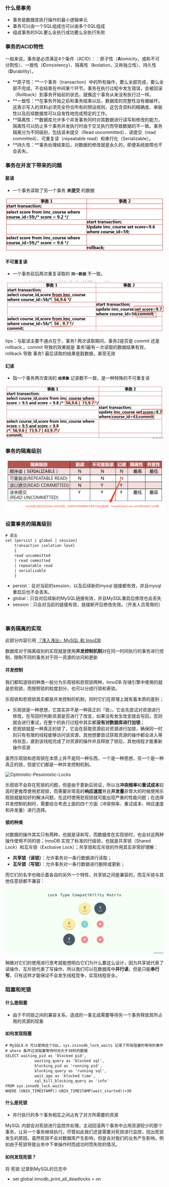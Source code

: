 ### 什么是事务

- 事务是数据库执行操作的最小逻辑单元
- 事务可以由一个SQL组成也可以由多个SQL组成
- 组成事务的SQL要么全执行成功要么全执行失败



### 事务的ACID特性

一般来说，事务是必须满足4个条件（ACID）：：原子性（**A**tomicity，或称不可分割性）、一致性（**C**onsistency）、隔离性（**I**solation，又称独立性）、持久性（**D**urability）。

- **原子性：**一个事务（transaction）中的所有操作，要么全部完成，要么全部不完成，不会结束在中间某个环节。事务在执行过程中发生错误，会被回滚（Rollback）到事务开始前的状态，就像这个事务从来没有执行过一样。
- **一致性：**在事务开始之前和事务结束以后，数据库的完整性没有被破坏。这表示写入的资料必须完全符合所有的预设规则，这包含资料的精确度、串联性以及后续数据库可以自发性地完成预定的工作。
- **隔离性：**数据库允许多个并发事务同时对其数据进行读写和修改的能力，隔离性可以防止多个事务并发执行时由于交叉执行而导致数据的不一致。事务隔离分为不同级别，包括读未提交（Read uncommitted）、读提交（read committed）、可重复读（repeatable read）和串行化（Serializable）。
- **持久性：**事务处理结束后，对数据的修改就是永久的，即便系统故障也不会丢失。



### 事务在并发下带来的问题

#### 脏读

- 一个事务读取了另一个事务 **未提交** 的数据

![image-20200416101343697](img/5.0事务和并发/image-20200416101343697.png)



#### 不可重复读

- 一个事务前后两次重复读取的 **`同一数据`** 不一致。

![image-20200416101719197](img/5.0事务和并发/image-20200416101719197.png)

tips：与脏读主要不通点在于，事务1 两次读取期间，事务2是否是 commit  还是  rollback 。commit 导致的效果就是 事务1最有一次读取的数据结果有效，rollback 导致 事务1 最后读取的结果是脏数据，甚至无效



#### 幻读 

- 指一个事务两次查询的 **`结果集`** 记录数不一致，是一种特殊的不可重复读

![image-20200416102446767](img/5.0事务和并发/image-20200416102446767.png)



### 事务的隔离级别

![image-20200416104531867](img/5.0事务和并发/image-20200416104531867.png)

### 设置事务的隔离级别

```mysql
# 语法
set [persist | global | session]
	transaction isolation level
    {
    read uncommitted
    | read committed
    | repeatable read
    | serializable
    }
```

- persist：会对当前的session，以及后续新的mysql 链接都有效，并且mysql 重启后也不会丢失。
- global：只会对后续新的MySQL链接有效，并且MySQL重启后修改也会丢失
- session：只会对当前的链接有效，链接断开后修改失效。（开发人员常用的）

 

### 事务隔离的实现

此部分内容引用 [『浅入浅出』MySQL 和 InnoDB](<https://draveness.me/mysql-innodb/>)

数据库对于隔离级别的实现就是使用**并发控制机制**对在同一时间执行的事务进行控制，限制不同的事务对于同一资源的访问和更新

#### 并发控制

我们都知道锁的种类一般分为乐观锁和悲观锁两种，InnoDB 存储引擎中使用的就是悲观锁，而按照锁的粒度划分，也可以分成行锁和表锁。

乐观锁和悲观锁其实都是并发控制的机制，同时它们在原理上就有着本质的差别；

- 乐观锁是一种思想，它其实并不是一种真正的『锁』，它会先尝试对资源进行修改，在写回时判断资源是否进行了改变，如果没有发生改变就会写回，否则就会进行重试，在整个的执行过程中其实都**没有对数据库进行加锁**；
- 悲观锁就是一种真正的锁了，它会在获取资源前对资源进行加锁，确保同一时刻只有有限的线程能够访问该资源，其他想要尝试获取资源的操作都会进入等待状态，直到该线程完成了对资源的操作并且释放了锁后，其他线程才能重新操作资源



虽然乐观锁和悲观锁在本质上并不是同一种东西，一个是一种思想，另一个是一种真正的锁，但是它们都是一种并发控制机制。

![Optimistic-Pessimistic-Locks](../../markdown%E7%AC%94%E8%AE%B0/%E9%87%8D%E5%AD%A6MySql/img/5.0%E4%BA%8B%E5%8A%A1%E5%92%8C%E5%B9%B6%E5%8F%91/Optimistic-Pessimistic-Locks.jpg)

乐观锁不会存在死锁的问题，但是由于更新后验证，所以当**冲突频率**和**重试成本**较高时更推荐使用悲观锁，而需要非常高的**响应速度**并且**并发量**非常大的时候使用乐观锁就能较好的解决问题，在这时使用悲观锁就可能出现严重的性能问题；在选择并发控制机制时，需要综合考虑上面的四个方面（冲突频率、重试成本、响应速度和并发量）进行选择。

#### 锁的种类

对数据的操作其实只有两种，也就是读和写，而数据库在实现锁时，也会对这两种操作使用不同的锁；InnoDB 实现了标准的行级锁，也就是共享锁（Shared Lock）和互斥锁（Exclusive Lock）；共享锁和互斥锁的作用其实非常好理解：

- **共享锁（读锁）**：允许事务对一条行数据进行读取；
- **互斥锁（写锁）**：允许事务对一条行数据进行删除或更新；

而它们的名字也暗示着各自的另外一个特性，共享锁之间是兼容的，而互斥锁与其他任意锁都不兼容：

![Shared-Exclusive-Lock](img/5.0事务和并发/Shared-Exclusive-Lock.jpg)

稍微对它们的使用进行思考就能想明白它们为什么要这么设计，因为共享锁代表了读操作、互斥锁代表了写操作，所以我们可以在数据库中**并行读**，但是只能**串行写**，只有这样才能保证不会发生线程竞争，实现线程安全。



### 阻塞和死锁

#### **什么是阻塞**

- 由于不同锁之间的兼容关系，造成的一事无成需要等待另一个事务释放其所占用的资源的现象



#### 如何发现阻塞

```mysql
# MySQL8.0 可以使用这个SQL，sys.ininodb_lock_waits 记录了所有阻塞的等待的事件
# where 条件过滤阻塞等待时间大于30秒的数据
SELECT waiting_pid as 'blocked pid',
			 waiting_query as 'blocked sql',
			 blocking_pid as 'running pid',
			 blocking_query as 'running sql',
			 wait_age as 'blocked time',
			 sql_kill_blocking_query as 'info'
FROM sys.innodb_lock_waits
WHERE (UNIX_TIMESTAMP()-UNIX_TIMESTAMP(wait_started))>30
```



#### 什么是死锁

- 并行执行的多个事务相互之间占有了对方所需要的资源

MySQL 内部会对死锁进行监控并处理，主动回滚两个事务中占用资源较少的那个事务，让另一个事务继续执行。尽管如此我们还是需要对死锁进行监控，找出死锁发生的原因，虽然死锁不会对数据库产生影响，但是会对我们的业务产生影响，例如由于死锁导致业务中下单操作时而成功时而失败的情况。



#### 如何发现死锁？

将 死锁 记录到MySQL的日志中

- set  global innodb_print_all_deadlocks = on